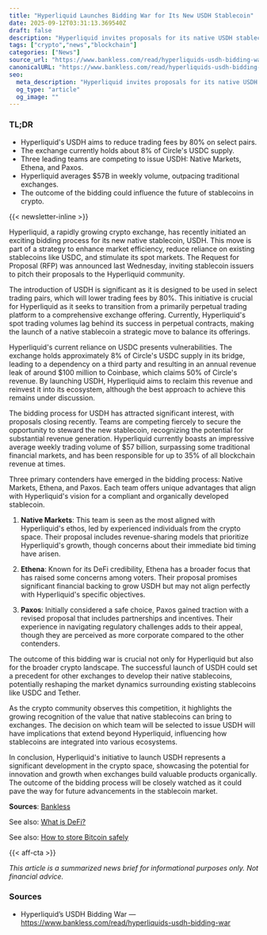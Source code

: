 ```yaml
---
title: "Hyperliquid Launches Bidding War for Its New USDH Stablecoin"
date: 2025-09-12T03:31:13.369540Z
draft: false
description: "Hyperliquid invites proposals for its native USDH stablecoin to enhance its crypto exchange efficiency and reduce reliance on USDC."
tags: ["crypto","news","blockchain"]
categories: ["News"]
source_url: "https://www.bankless.com/read/hyperliquids-usdh-bidding-war"
canonicalURL: "https://www.bankless.com/read/hyperliquids-usdh-bidding-war"
seo:
  meta_description: "Hyperliquid invites proposals for its native USDH stablecoin to enhance its crypto exchange efficiency and reduce reliance on USDC."
  og_type: "article"
  og_image: ""
---
```


### TL;DR
- Hyperliquid's USDH aims to reduce trading fees by 80% on select pairs.
- The exchange currently holds about 8% of Circle's USDC supply.
- Three leading teams are competing to issue USDH: Native Markets, Ethena, and Paxos.
- Hyperliquid averages $57B in weekly volume, outpacing traditional exchanges.
- The outcome of the bidding could influence the future of stablecoins in crypto.

{{< newsletter-inline >}}

Hyperliquid, a rapidly growing crypto exchange, has recently initiated an exciting bidding process for its new native stablecoin, USDH. This move is part of a strategy to enhance market efficiency, reduce reliance on existing stablecoins like USDC, and stimulate its spot markets. The Request for Proposal (RFP) was announced last Wednesday, inviting stablecoin issuers to pitch their proposals to the Hyperliquid community.

The introduction of USDH is significant as it is designed to be used in select trading pairs, which will lower trading fees by 80%. This initiative is crucial for Hyperliquid as it seeks to transition from a primarily perpetual trading platform to a comprehensive exchange offering. Currently, Hyperliquid's spot trading volumes lag behind its success in perpetual contracts, making the launch of a native stablecoin a strategic move to balance its offerings.

Hyperliquid's current reliance on USDC presents vulnerabilities. The exchange holds approximately 8% of Circle's USDC supply in its bridge, leading to a dependency on a third party and resulting in an annual revenue leak of around $100 million to Coinbase, which claims 50% of Circle's revenue. By launching USDH, Hyperliquid aims to reclaim this revenue and reinvest it into its ecosystem, although the best approach to achieve this remains under discussion.

The bidding process for USDH has attracted significant interest, with proposals closing recently. Teams are competing fiercely to secure the opportunity to steward the new stablecoin, recognizing the potential for substantial revenue generation. Hyperliquid currently boasts an impressive average weekly trading volume of $57 billion, surpassing some traditional financial markets, and has been responsible for up to 35% of all blockchain revenue at times.

Three primary contenders have emerged in the bidding process: Native Markets, Ethena, and Paxos. Each team offers unique advantages that align with Hyperliquid's vision for a compliant and organically developed stablecoin.

1. **Native Markets**: This team is seen as the most aligned with Hyperliquid's ethos, led by experienced individuals from the crypto space. Their proposal includes revenue-sharing models that prioritize Hyperliquid's growth, though concerns about their immediate bid timing have arisen.

2. **Ethena**: Known for its DeFi credibility, Ethena has a broader focus that has raised some concerns among voters. Their proposal promises significant financial backing to grow USDH but may not align perfectly with Hyperliquid's specific objectives.

3. **Paxos**: Initially considered a safe choice, Paxos gained traction with a revised proposal that includes partnerships and incentives. Their experience in navigating regulatory challenges adds to their appeal, though they are perceived as more corporate compared to the other contenders.

The outcome of this bidding war is crucial not only for Hyperliquid but also for the broader crypto landscape. The successful launch of USDH could set a precedent for other exchanges to develop their native stablecoins, potentially reshaping the market dynamics surrounding existing stablecoins like USDC and Tether.

As the crypto community observes this competition, it highlights the growing recognition of the value that native stablecoins can bring to exchanges. The decision on which team will be selected to issue USDH will have implications that extend beyond Hyperliquid, influencing how stablecoins are integrated into various ecosystems.

In conclusion, Hyperliquid's initiative to launch USDH represents a significant development in the crypto space, showcasing the potential for innovation and growth when exchanges build valuable products organically. The outcome of the bidding process will be closely watched as it could pave the way for future advancements in the stablecoin market.

**Sources**: [Bankless](https://www.bankless.com/read/hyperliquids-usdh-bidding-war)

See also: [What is DeFi?](/pages/what-is-defi/)

See also: [How to store Bitcoin safely](/pages/how-to-store-bitcoin-safely/)

{{< aff-cta >}}

_This article is a summarized news brief for informational purposes only. Not financial advice._

### Sources
- Hyperliquid’s USDH Bidding War — https://www.bankless.com/read/hyperliquids-usdh-bidding-war

